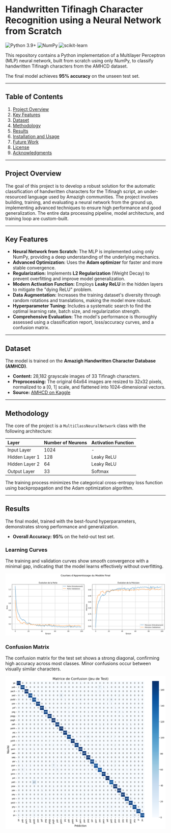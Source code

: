 # Handwritten Tifinagh Character Recognition using a Neural Network from Scratch
![Python 3.9+](https://img.shields.io/badge/python-3.9+-blue.svg)
![NumPy](https://img.shields.io/badge/NumPy-1.21.2-blue)
![scikit-learn](https://img.shields.io/badge/scikit--learn-1.0.2-orange)

This repository contains a Python implementation of a Multilayer Perceptron (MLP) neural network, built from scratch using only NumPy, to classify handwritten Tifinagh characters from the AMHCD dataset.

The final model achieves **95% accuracy** on the unseen test set.

***

## Table of Contents
1.  [Project Overview](#project-overview)
2.  [Key Features](#key-features)
3.  [Dataset](#dataset)
4.  [Methodology](#methodology)
5.  [Results](#results)
6.  [Installation and Usage](#installation-and-usage)
7.  [Future Work](#future-work)
8.  [License](#license)
9.  [Acknowledgments](#acknowledgments)

---

## Project Overview

The goal of this project is to develop a robust solution for the automatic classification of handwritten characters for the Tifinagh script, an under-resourced language used by Amazigh communities. The project involves building, training, and evaluating a neural network from the ground up, implementing advanced techniques to ensure high performance and good generalization. The entire data processing pipeline, model architecture, and training loop are custom-built.

---

## Key Features

- **Neural Network from Scratch:** The MLP is implemented using only NumPy, providing a deep understanding of the underlying mechanics.
- **Advanced Optimization:** Uses the **Adam optimizer** for faster and more stable convergence.
- **Regularization:** Implements **L2 Regularization** (Weight Decay) to prevent overfitting and improve model generalization.
- **Modern Activation Function:** Employs **Leaky ReLU** in the hidden layers to mitigate the "dying ReLU" problem.
- **Data Augmentation:** Increases the training dataset's diversity through random rotations and translations, making the model more robust.
- **Hyperparameter Tuning:** Includes a systematic search to find the optimal learning rate, batch size, and regularization strength.
- **Comprehensive Evaluation:** The model's performance is thoroughly assessed using a classification report, loss/accuracy curves, and a confusion matrix.

---

## Dataset

The model is trained on the **Amazigh Handwritten Character Database (AMHCD)**.
- **Content:** 28,182 grayscale images of 33 Tifinagh characters.
- **Preprocessing:** The original 64x64 images are resized to 32x32 pixels, normalized to a [0, 1] scale, and flattened into 1024-dimensional vectors.
- **Source:** [AMHCD on Kaggle](https://www.kaggle.com/datasets/benaddym/amazigh-handwritten-character-database-amhcd)

---

## Methodology

The core of the project is a `MultiClassNeuralNetwork` class with the following architecture:

| Layer          | Number of Neurons | Activation Function |
| :------------- | :---------------- | :------------------ |
| Input Layer    | 1024              | -                   |
| Hidden Layer 1 | 128               | Leaky ReLU          |
| Hidden Layer 2 | 64                | Leaky ReLU          |
| Output Layer   | 33                | Softmax             |

The training process minimizes the categorical cross-entropy loss function using backpropagation and the Adam optimization algorithm.

---

## Results

The final model, trained with the best-found hyperparameters, demonstrates strong performance and generalization.

- **Overall Accuracy:** **95%** on the held-out test set.

### Learning Curves
The training and validation curves show smooth convergence with a minimal gap, indicating that the model learns effectively without overfitting.

![Loss and Accuracy Curves](results/loss_accuracy_curves.png)

### Confusion Matrix
The confusion matrix for the test set shows a strong diagonal, confirming high accuracy across most classes. Minor confusions occur between visually similar characters.

![Confusion Matrix](results/confusion_matrix.png)
